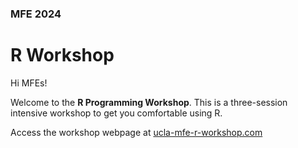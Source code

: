 ### MFE 2024

# **R**  Workshop

Hi MFEs!

Welcome to the **R Programming Workshop**. This is a three-session intensive workshop to get you comfortable using R. 

Access the workshop webpage at [ucla-mfe-r-workshop.com](https://ucla-mfe-r-workshop.com/)

